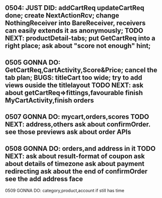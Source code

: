 0504:
JUST DID:
addCartReq updateCartReq done;
create NextActionRcv;
change NothingReceiver into BareReceiver,
receivers can easily extends it as anonymously;
TODO NEXT:
productDetail-tabs;
put GetCartReq into a right place;
ask about "score not enough" hint;
----
0505
GONNA DO:
GetCartReq,CartActivity,Score&Price;
cancel the tab plan;
BUGS:
titleCart too wide;
try to add views ouside the titlelayout
TODO NEXT:
ask about getCartReq=>fittings,favourable
finish MyCartActivity,finish orders
----
0507
GONNA DO:
mycart,orders,scores
TODO NEXT:
address,others
ask about confirmOrder.
see those previews
ask about order APIs
----
0508
GONNA DO:
orders,and address in it
TODO NEXT:
ask about result-format of coupon
ask about details of timezone
ask about payment redirecting
ask about the end of confirmOrder
see the add address face
----
0509
GONNA DO:
category,product,account if still has time

